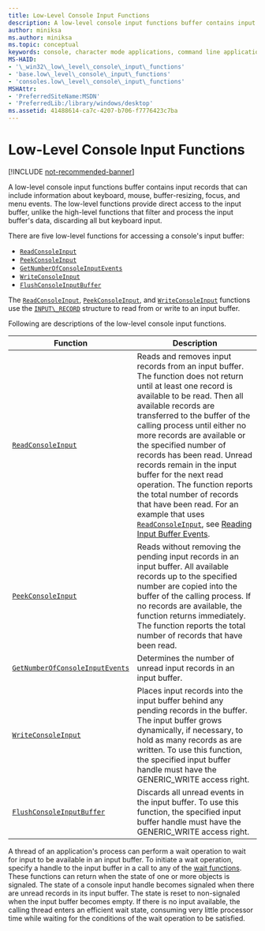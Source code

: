 ```yaml
---
title: Low-Level Console Input Functions
description: A low-level console input functions buffer contains input records that can include information about keyboard, mouse, buffer-resizing, focus, and menu events.
author: miniksa
ms.author: miniksa
ms.topic: conceptual
keywords: console, character mode applications, command line applications, terminal applications, console api
MS-HAID:
- '\_win32\_low\_level\_console\_input\_functions'
- 'base.low\_level\_console\_input\_functions'
- 'consoles.low\_level\_console\_input\_functions'
MSHAttr:
- 'PreferredSiteName:MSDN'
- 'PreferredLib:/library/windows/desktop'
ms.assetid: 41488614-ca7c-4207-b706-f7776423c7ba
---
```


# Low-Level Console Input Functions

[!INCLUDE [not-recommended-banner](./includes/not-recommended-banner.md)]

A low-level console input functions buffer contains input records that can include information about keyboard, mouse, buffer-resizing, focus, and menu events. The low-level functions provide direct access to the input buffer, unlike the high-level functions that filter and process the input buffer's data, discarding all but keyboard input.

There are five low-level functions for accessing a console's input buffer:

- [`ReadConsoleInput`](readconsoleinput.md)
- [`PeekConsoleInput`](peekconsoleinput.md)
- [`GetNumberOfConsoleInputEvents`](getnumberofconsoleinputevents.md)
- [`WriteConsoleInput`](writeconsoleinput.md)
- [`FlushConsoleInputBuffer`](flushconsoleinputbuffer.md)

The [`ReadConsoleInput`](readconsoleinput.md), [`PeekConsoleInput`](peekconsoleinput.md), and [`WriteConsoleInput`](writeconsoleinput.md) functions use the [`INPUT\_RECORD`](input-record-str.md) structure to read from or write to an input buffer.

Following are descriptions of the low-level console input functions.

| Function | Description |
|-|-|
| [`ReadConsoleInput`](readconsoleinput.md) | Reads and removes input records from an input buffer. The function does not return until at least one record is available to be read. Then all available records are transferred to the buffer of the calling process until either no more records are available or the specified number of records has been read. Unread records remain in the input buffer for the next read operation. The function reports the total number of records that have been read. For an example that uses [`ReadConsoleInput`](readconsoleinput.md), see [Reading Input Buffer Events](reading-input-buffer-events.md). |
| [`PeekConsoleInput`](peekconsoleinput.md) | Reads without removing the pending input records in an input buffer. All available records up to the specified number are copied into the buffer of the calling process. If no records are available, the function returns immediately. The function reports the total number of records that have been read. |
| [`GetNumberOfConsoleInputEvents`](getnumberofconsoleinputevents.md) | Determines the number of unread input records in an input buffer. |
| [`WriteConsoleInput`](writeconsoleinput.md) | Places input records into the input buffer behind any pending records in the buffer. The input buffer grows dynamically, if necessary, to hold as many records as are written. To use this function, the specified input buffer handle must have the GENERIC\_WRITE access right. |
| [`FlushConsoleInputBuffer`](flushconsoleinputbuffer.md) | Discards all unread events in the input buffer. To use this function, the specified input buffer handle must have the GENERIC\_WRITE access right. |

A thread of an application's process can perform a wait operation to wait for input to be available in an input buffer. To initiate a wait operation, specify a handle to the input buffer in a call to any of the [wait functions](https://msdn.microsoft.com/library/windows/desktop/ms687069). These functions can return when the state of one or more objects is signaled. The state of a console input handle becomes signaled when there are unread records in its input buffer. The state is reset to non-signaled when the input buffer becomes empty. If there is no input available, the calling thread enters an efficient wait state, consuming very little processor time while waiting for the conditions of the wait operation to be satisfied.
